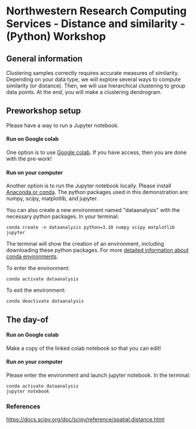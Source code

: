 # Northwestern Research Computing Services - Distance and similarity - (Python) Workshop

## General information
Clustering samples correctly requires accurate measures of similarity. Depending on your data type, we will explore several ways to compute similarity (or distance). Then, we will use hierarchical clustering to group data points. At the end, you will make a clustering dendrogram. 

## Preworkshop setup
Please have a way to run a Jupyter notebook. 
#### Run on Google colab
One option is to use [Google colab](https://colab.research.google.com/). If you have access, then you are done with the pre-work! 

#### Run on your computer 
Another option is to run the Jupyter notebook locally. Please install [Anaconda or conda](https://conda.io/projects/conda/en/latest/user-guide/install/index.html). The python packages used in this demonstration are: numpy, scipy, matplotlib, and jupyter.

You can also create a new environment named "dataanalysis" with the necessary python packages. In your terminal:

```console
conda create -n dataanalysis python=3.10 numpy scipy matplotlib jupyter
```

The terminal will show the creation of an environment, including downloading these python packages. For more [detailed information about conda environments](https://conda.io/projects/conda/en/latest/user-guide/tasks/manage-environments.html#activating-an-environment). 

To enter the environment:

```console
conda activate dataanalysis
``` 

To exit the environment:
```console
conda deactivate dataanalysis
```

## The day-of
#### Run on Google colab
Make a copy of the linked colab notebook so that you can edit!

#### Run on your computer
Please enter the environment and launch jupyter notebook. In the terminal:  

```console
conda activate dataanalysis
jupyter notebook
``` 


### References
https://docs.scipy.org/doc/scipy/reference/spatial.distance.html 
